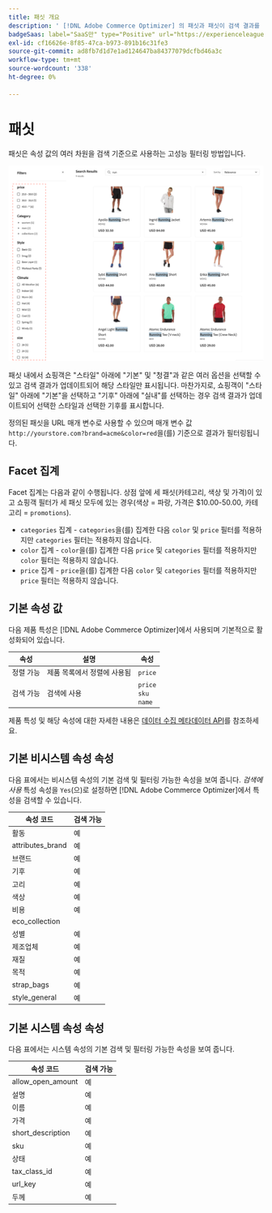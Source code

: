 ```yaml
---
title: 패싯 개요
description: ' [!DNL Adobe Commerce Optimizer] 의 패싯과 패싯이 검색 결과를 개선하는 방법에 대해 알아봅니다.'
badgeSaas: label="SaaS만" type="Positive" url="https://experienceleague.adobe.com/en/docs/commerce/user-guides/product-solutions" tooltip="Adobe Commerce as a Cloud Service 및 Adobe Commerce Optimizer 프로젝트에만 적용됩니다(Adobe 관리 SaaS 인프라)."
exl-id: cf16626e-8f85-47ca-b973-891b16c31fe3
source-git-commit: ad8fb7d1d7e1ad124647ba84377079dcfbd46a3c
workflow-type: tm+mt
source-wordcount: '338'
ht-degree: 0%

---
```


# 패싯

패싯은 속성 값의 여러 차원을 검색 기준으로 사용하는 고성능 필터링 방법입니다.

![필터링된 검색 결과](../../assets/storefront-search-results-run.png)

패싯 내에서 쇼핑객은 &quot;스타일&quot; 아래에 &quot;기본&quot; 및 &quot;청결&quot;과 같은 여러 옵션을 선택할 수 있고 검색 결과가 업데이트되어 해당 스타일만 표시됩니다. 마찬가지로, 쇼핑객이 &quot;스타일&quot; 아래에 &quot;기본&quot;을 선택하고 &quot;기후&quot; 아래에 &quot;실내&quot;를 선택하는 경우 검색 결과가 업데이트되어 선택한 스타일과 선택한 기후를 표시합니다.

정의된 패싯을 URL 매개 변수로 사용할 수 있으며 매개 변수 값 `http://yourstore.com?brand=acme&color=red`을(를) 기준으로 결과가 필터링됩니다.

## Facet 집계

Facet 집계는 다음과 같이 수행됩니다. 상점 앞에 세 패싯(카테고리, 색상 및 가격)이 있고 쇼핑객 필터가 세 패싯 모두에 있는 경우(색상 = 파랑, 가격은 $10.00-50.00, 카테고리 = `promotions`).

- `categories` 집계 - `categories`을(를) 집계한 다음 `color` 및 `price` 필터를 적용하지만 `categories` 필터는 적용하지 않습니다.
- `color` 집계 - `color`을(를) 집계한 다음 `price` 및 `categories` 필터를 적용하지만 `color` 필터는 적용하지 않습니다.
- `price` 집계 - `price`을(를) 집계한 다음 `color` 및 `categories` 필터를 적용하지만 `price` 필터는 적용하지 않습니다.

## 기본 속성 값

다음 제품 특성은 [!DNL Adobe Commerce Optimizer]에서 사용되며 기본적으로 활성화되어 있습니다.

| 속성 | 설명 | 속성 |
|---|---|---|
| 정렬 가능 | 제품 목록에서 정렬에 사용됨 | `price` |
| 검색 가능 | 검색에 사용 | `price` <br />`sku`<br />`name` |

제품 특성 및 해당 속성에 대한 자세한 내용은 [데이터 수집 메타데이터 API](https://developer.adobe.com/commerce/services/optimizer/data-ingestion/#metadata)를 참조하세요.

## 기본 비시스템 속성 속성

다음 표에서는 비시스템 속성의 기본 검색 및 필터링 가능한 속성을 보여 줍니다. *검색에 사용* 특성 속성을 `Yes`(으)로 설정하면 [!DNL Adobe Commerce Optimizer]에서 특성을 검색할 수 있습니다.

| 속성 코드 | 검색 가능 |
|--- |--- |
| 활동 | 예 |
| attributes_brand | 예 |
| 브랜드 | 예 |
| 기후 | 예 |
| 고리 | 예 |
| 색상 | 예 |
| 비용 | 예 |
| eco_collection |
| 성별 | 예 |
| 제조업체 | 예 |
| 재질 | 예 |
| 목적 | 예 |
| strap_bags | 예 |
| style_general | 예 |

## 기본 시스템 속성 속성

다음 표에서는 시스템 속성의 기본 검색 및 필터링 가능한 속성을 보여 줍니다.

| 속성 코드 | 검색 가능 |
|--- |--- |
| allow_open_amount | 예 |
| 설명 | 예 |
| 이름 | 예 |
| 가격 | 예 |
| short_description | 예 |
| sku | 예 |
| 상태 | 예 |
| tax_class_id | 예 |
| url_key | 예 |
| 두께 | 예 |
